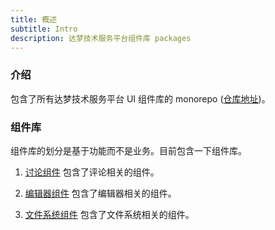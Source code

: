 ```yaml
---
title: 概述
subtitle: Intro
description: 达梦技术服务平台组件库 packages
---
```


### 介绍

包含了所有达梦技术服务平台 UI 组件库的 monorepo ([仓库地址](https://github.com/LikeTheDoge/eco-components))。

### 组件库

组件库的划分是基于功能而不是业务。目前包含一下组件库。

1. [讨论组件](/eco-components-discuss/intro) 包含了评论相关的组件。

2. [编辑器组件](/eco-components-editor/intro) 包含了编辑器相关的组件。

3. [文件系统组件](/eco-components-file/intro) 包含了文件系统相关的组件。



